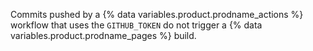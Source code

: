 Commits pushed by a {% data variables.product.prodname_actions %} workflow that uses the `GITHUB_TOKEN` do not trigger a {% data variables.product.prodname_pages %} build.